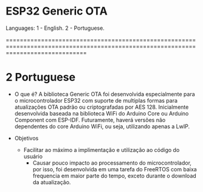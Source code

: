 # ESP32 Generic OTA
Languages:	1 - English.
			2 - Portuguese.
            
===================================================================================================================================

# 2 Portuguese
* O que é?
A biblioteca Generic OTA foi desenvolvida especialmente para o microcontrolador ESP32 com suporte de multiplas formas para atualizações OTA padrão ou criptografadas por AES 128. Inicialmente desenvolvida baseada na biblioteca WiFi do Arduino Core ou Arduino Component com ESP-IDF. Futuramente, haverá versões não dependentes do core Arduino WiFi, ou seja, utilizando apenas a LwIP.

* Objetivos
	* Facilitar ao máximo a implimentação e utilização ao código do usuário
		* Causar pouco impacto ao processamento do microcontrolador, por isso, foi desenvolvida em uma tarefa do FreeRTOS com baixa 	frequencia em maior parte do tempo, exceto durante o download da atualização.



